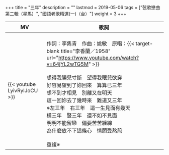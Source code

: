 +++
title = "三年"
description = ""
lastmod = 2019-05-06
tags = ["弦歌戀曲 第二輯（星馬）", "國語老歌精選(一)（台）"]
weight = 3
+++

MV  | 歌詞  
--------------|-------
{{< youtube LyivRylJoCU >}}|<br/>作詞：李雋青　作曲：姚敏　原唱：{{< target-blank title="李香蘭／1958" url="https://www.youtube.com/watch?v=64jYL2wTG5M" >}}<br/><br/>想得我腸兒寸斷　望得我眼兒欲穿<br/>好容易望到了妳回來　算算已三年<br/>想不到才相見　別離又在明天<br/>這一回妳去了幾時來　難道又三年<br/>※左三年　右三年　這一生見面有幾天<br/>橫三年　豎三年　還不如不見面<br/>明明不能留戀　偏要苦苦纏綿<br/>為什麼放不下這條心　情願受熬煎<br/><br/>重複※